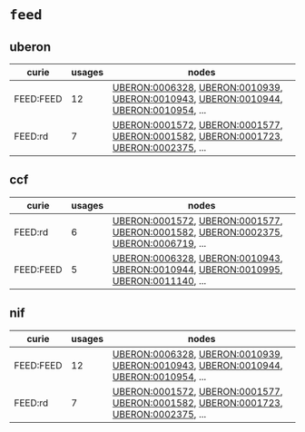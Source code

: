 # `feed`

## uberon

| curie     |   usages | nodes                                                                                                                                                                                                                                                                                                                                    |
|-----------|----------|------------------------------------------------------------------------------------------------------------------------------------------------------------------------------------------------------------------------------------------------------------------------------------------------------------------------------------------|
| FEED:FEED |       12 | [UBERON:0006328](http://purl.obolibrary.org/obo/UBERON_0006328), [UBERON:0010939](http://purl.obolibrary.org/obo/UBERON_0010939), [UBERON:0010943](http://purl.obolibrary.org/obo/UBERON_0010943), [UBERON:0010944](http://purl.obolibrary.org/obo/UBERON_0010944), [UBERON:0010954](http://purl.obolibrary.org/obo/UBERON_0010954), ... |
| FEED:rd   |        7 | [UBERON:0001572](http://purl.obolibrary.org/obo/UBERON_0001572), [UBERON:0001577](http://purl.obolibrary.org/obo/UBERON_0001577), [UBERON:0001582](http://purl.obolibrary.org/obo/UBERON_0001582), [UBERON:0001723](http://purl.obolibrary.org/obo/UBERON_0001723), [UBERON:0002375](http://purl.obolibrary.org/obo/UBERON_0002375), ... |

## ccf

| curie     |   usages | nodes                                                                                                                                                                                                                                                                                                                                    |
|-----------|----------|------------------------------------------------------------------------------------------------------------------------------------------------------------------------------------------------------------------------------------------------------------------------------------------------------------------------------------------|
| FEED:rd   |        6 | [UBERON:0001572](http://purl.obolibrary.org/obo/UBERON_0001572), [UBERON:0001577](http://purl.obolibrary.org/obo/UBERON_0001577), [UBERON:0001582](http://purl.obolibrary.org/obo/UBERON_0001582), [UBERON:0002375](http://purl.obolibrary.org/obo/UBERON_0002375), [UBERON:0006719](http://purl.obolibrary.org/obo/UBERON_0006719), ... |
| FEED:FEED |        5 | [UBERON:0006328](http://purl.obolibrary.org/obo/UBERON_0006328), [UBERON:0010943](http://purl.obolibrary.org/obo/UBERON_0010943), [UBERON:0010944](http://purl.obolibrary.org/obo/UBERON_0010944), [UBERON:0010995](http://purl.obolibrary.org/obo/UBERON_0010995), [UBERON:0011140](http://purl.obolibrary.org/obo/UBERON_0011140), ... |

## nif

| curie     |   usages | nodes                                                                                                                                                                                                                                                                                                                                    |
|-----------|----------|------------------------------------------------------------------------------------------------------------------------------------------------------------------------------------------------------------------------------------------------------------------------------------------------------------------------------------------|
| FEED:FEED |       12 | [UBERON:0006328](http://purl.obolibrary.org/obo/UBERON_0006328), [UBERON:0010939](http://purl.obolibrary.org/obo/UBERON_0010939), [UBERON:0010943](http://purl.obolibrary.org/obo/UBERON_0010943), [UBERON:0010944](http://purl.obolibrary.org/obo/UBERON_0010944), [UBERON:0010954](http://purl.obolibrary.org/obo/UBERON_0010954), ... |
| FEED:rd   |        7 | [UBERON:0001572](http://purl.obolibrary.org/obo/UBERON_0001572), [UBERON:0001577](http://purl.obolibrary.org/obo/UBERON_0001577), [UBERON:0001582](http://purl.obolibrary.org/obo/UBERON_0001582), [UBERON:0001723](http://purl.obolibrary.org/obo/UBERON_0001723), [UBERON:0002375](http://purl.obolibrary.org/obo/UBERON_0002375), ... |

